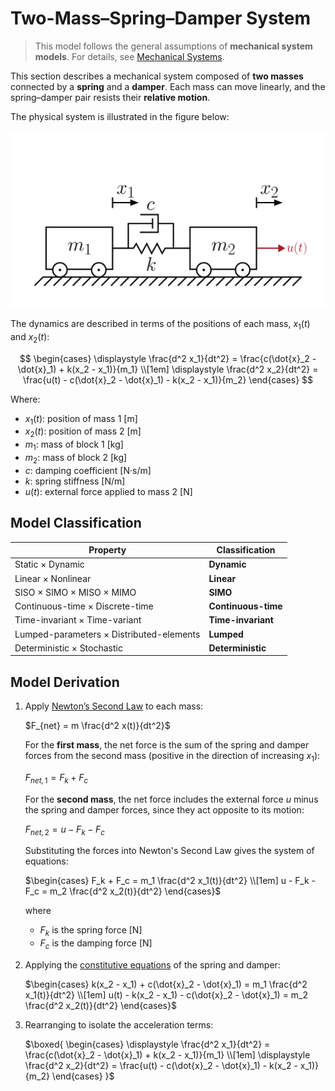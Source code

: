 # Two-Mass–Spring–Damper System

> This model follows the general assumptions of **mechanical system models**.
> For details, see [Mechanical Systems](/models/mechanical/README.md).

This section describes a mechanical system composed of **two masses** connected by a **spring** and a **damper**.
Each mass can move linearly, and the spring–damper pair resists their **relative motion**.

The physical system is illustrated in the figure below:

<img src="diagram.svg" alt="Mass–Spring–Damper System Diagram"/>

The dynamics are described in terms of the positions of each mass, $x_1(t)$ and $x_2(t)$:

$$
\begin{cases}
   \displaystyle \frac{d^2 x_1}{dt^2} = \frac{c(\dot{x}_2 - \dot{x}_1) + k(x_2 - x_1)}{m_1} \\[1em]
   \displaystyle \frac{d^2 x_2}{dt^2} = \frac{u(t) - c(\dot{x}_2 - \dot{x}_1) - k(x_2 - x_1)}{m_2}
\end{cases}
$$

Where:

- $x_1(t)$: position of mass 1 [m]
- $x_2(t)$: position of mass 2 [m]
- $m_1$: mass of block 1 [kg]
- $m_2$: mass of block 2 [kg]
- $c$: damping coefficient [N·s/m]
- $k$: spring stiffness [N/m]
- $u(t)$: external force applied to mass 2 [N]

## Model Classification

| Property                                 | Classification      |
| ---------------------------------------- | ------------------- |
| Static × Dynamic                         | **Dynamic**         |
| Linear × Nonlinear                       | **Linear**          |
| SISO × SIMO × MISO × MIMO                | **SIMO**            |
| Continuous-time × Discrete-time          | **Continuous-time** |
| Time-invariant × Time-variant            | **Time-invariant**  |
| Lumped-parameters × Distributed-elements | **Lumped**          |
| Deterministic × Stochastic               | **Deterministic**   |

## Model Derivation

1. Apply [Newton’s Second Law](/docs/newton-laws.md) to each mass:

   $`F_{net} = m \frac{d^2 x(t)}{dt^2}`$

   For the **first mass**, the net force is the sum of the spring and damper forces from the second mass (positive in the direction of increasing $x_1$):

   $`F_{net,1} = F_k + F_c`$

   For the **second mass**, the net force includes the external force $u$ minus the spring and damper forces, since they act opposite to its motion:

   $`F_{net,2} = u - F_k - F_c`$

   Substituting the forces into Newton's Second Law gives the system of equations:

   $`\begin{cases}
   F_k + F_c = m_1 \frac{d^2 x_1(t)}{dt^2} \\[1em]
   u - F_k - F_c = m_2 \frac{d^2 x_2(t)}{dt^2}
   \end{cases}`$

   where

   - $F_k$ is the spring force [N]
   - $F_c$ is the damping force [N]

2. Applying the [constitutive equations](/docs/mechanical-components.md) of the spring and damper:

   $`\begin{cases}
   k(x_2 - x_1) + c(\dot{x}_2 - \dot{x}_1) = m_1 \frac{d^2 x_1(t)}{dt^2} \\[1em]
   u(t) - k(x_2 - x_1) - c(\dot{x}_2 - \dot{x}_1) = m_2 \frac{d^2 x_2(t)}{dt^2}
   \end{cases}`$

3. Rearranging to isolate the acceleration terms:

   $`\boxed{
      \begin{cases}
         \displaystyle \frac{d^2 x_1}{dt^2} = \frac{c(\dot{x}_2 - \dot{x}_1) + k(x_2 - x_1)}{m_1} \\[1em]
         \displaystyle \frac{d^2 x_2}{dt^2} = \frac{u(t) - c(\dot{x}_2 - \dot{x}_1) - k(x_2 - x_1)}{m_2}
      \end{cases}
   }`$
